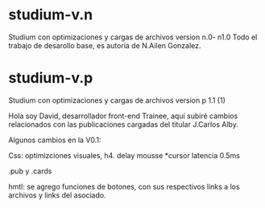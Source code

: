 # studium-v.n
Studium con optimizaciones y cargas de archivos version n.0- n1.0
Todo el trabajo de desarollo base, es autoria de N.Ailen Gonzalez. 

# studium-v.p
Studium con optimizaciones y cargas de archivos version p 1.1 (1)

Hola soy David, desarrollador front-end Trainee, aquí subiré cambios relacionados con las publicaciones cargadas del titular J.Carlos Alby.

Algunos cambios en la V0.1:

Css:
optimizciones visuales, h4. delay mousse *cursor latencia 0.5ms

.pub y .cards

hmtl:
se agrego funciones de botones, con sus respectivos links a los archivos y links del asociado. 

